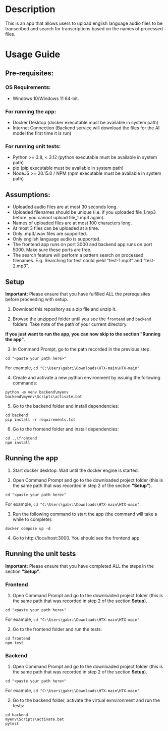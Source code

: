 # Description

This is an app that allows users to upload english language audio files to be transcribed and search for transcriptions based on the names of processed files.

# Usage Guide

## Pre-requisites:

### OS Requirements:
- Windows 10/Windows 11 64-bit.

### For running the app:
- Docker Desktop (docker executable must be available in system path)
- Internet Connection (Backend service will download the files for the AI model the first time it is run)

### For running unit tests:
- Python >= 3.8, < 3.12 (python executable must be available in system path)
- pip (pip executable must be available in system path)
- NodeJS >= 20.15.0 / NPM (npm executable must be available in system path)

## Assumptions:
- Uploaded audio files are at most 30 seconds long.
- Uploaded filenames should be unique (i.e. if you uploaded file_1.mp3 before, you cannot upload file_1.mp3 again).
- Names of uploaded files are at most 100 characters long.
- At most 3 files can be uploaded at a time.
- Only .mp3/.wav files are supported.
- Only english language audio is supported.
- The frontend app runs on port 3000 and backend app runs on port 5000. Make sure these ports are free.
- The search feature will perform a pattern search on processed filenames. E.g. Searching for test could yield "test-1.mp3" and "test-2.mp3". 

## Setup

**Important:** Please ensure that you have fulfilled ALL the prerequisites before proceeding with setup.

1. Download this repository as a zip file and unzip it.

2. Browse the unzipped folder until you see the `frontend` and `backend` folders. Take note of the path of your current directory.

**If you just want to run the app, you can now skip to the section "Running the app".** 

3. In Command Prompt, go to the path recorded in the previous step.
```
cd "<paste your path here>"
```
For example, `cd "C:\Users\gabri\Downloads\HTX-main\HTX-main"`.

4. Create and activate a new python environment by issuing the following commands:
```
python -m venv backend\myenv
backend\myenv\Scripts\activate.bat
```

5. Go to the backend folder and install dependencies:
```
cd backend
pip install -r requirements.txt
```

6. Go to the frontend folder and install dependencies:
```
cd ..\frontend
npm install
```

## Running the app

1. Start docker desktop. Wait until the docker engine is started.

2. Open Command Prompt and go to the downloaded project folder (this is the same path that was recorded
in step 2 of the section **"Setup"**).
```
cd "<paste your path here>"
```
For example, `cd "C:\Users\gabri\Downloads\HTX-main\HTX-main"`.

3. Run the following command to start the app (the command will take a while to complete):
```
docker compose up -d
```

4. Go to http://localhost:3000. You should see the frontend app.

## Running the unit tests

**Important:** Please ensure that you have completed ALL the steps in the section **"Setup"**.

### Frontend
1. Open Command Prompt and go to the downloaded project folder (this is the same path that was recorded
in step 2 of the section **Setup**).
```
cd "<paste your path here>"
```
For example, `cd "C:\Users\gabri\Downloads\HTX-main\HTX-main"`.

2. Go to the frontend folder and run the tests:
```
cd frontend
npm test
```

### Backend
1. Open Command Prompt and go to the downloaded project folder (this is the same path that was recorded
in step 2 of the section **Setup**).
```
cd "<paste your path here>"
```
For example, `cd "C:\Users\gabri\Downloads\HTX-main\HTX-main"`.

2. Go to the backend folder, activate the virtual evnvironment and run the tests:
```
cd backend
myenv\Scripts\activate.bat
pytest
```



